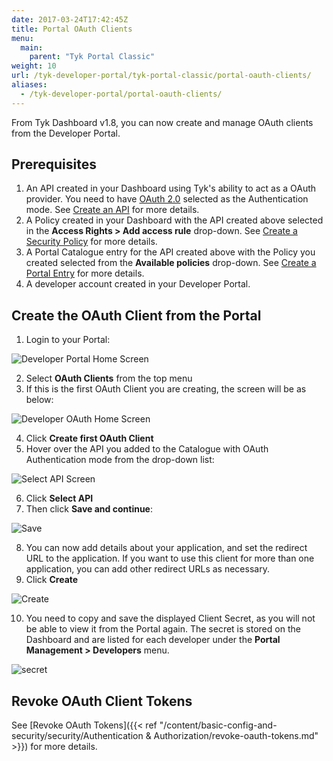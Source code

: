 ```yaml
---
date: 2017-03-24T17:42:45Z
title: Portal OAuth Clients
menu:
  main:
    parent: "Tyk Portal Classic"
weight: 10
url: /tyk-developer-portal/tyk-portal-classic/portal-oauth-clients/
aliases:
  - /tyk-developer-portal/portal-oauth-clients/
---
```


From Tyk Dashboard v1.8, you can now create and manage OAuth clients from the Developer Portal.

## Prerequisites

1. An API created in your Dashboard using Tyk's ability to act as a OAuth provider. You need to have [OAuth 2.0](/docs/basic-config-and-security/security/authentication-authorization/oauth-2-0/#option-2---use-the-tyk-oauth-flow) selected as the Authentication mode. See [Create an API](/docs/getting-started/tutorials/create-api/) for more details. 
2. A Policy created in your Dashboard with the API created above selected in the **Access Rights > Add access rule** drop-down. See [Create a Security Policy](/docs/getting-started/tutorials/create-security-policy/) for more details.
3. A Portal Catalogue entry for the API created above with the Policy you created selected from the **Available policies** drop-down. See [Create a Portal Entry](/docs/getting-started/tutorials/create-portal-entry/) for more details.
4. A developer account created in your Developer Portal.

## Create the OAuth Client from the Portal

1. Login to your Portal:
    
![Developer Portal Home Screen](/docs/img/dashboard/portal-management/dev_portal_homev1.8.png)

2. Select **OAuth Clients** from the top menu
3. If this is the first OAuth Client you are creating, the screen will be as below:

![Developer OAuth Home Screen](/docs/img/dashboard/portal-management/portal_first-oauth_client.png)

4. Click **Create first OAuth Client**
5. Hover over the API you added to the Catalogue with OAuth Authentication mode from the drop-down list:

![Select API Screen](/docs/img/dashboard/portal-management/portal_oauth_select_api2.png)

6. Click **Select API**
7. Then click **Save and continue**:

![Save](/docs/img/dashboard/portal-management/portal_oauth_connected_api2.png)

8. You can now add details about your application, and set the redirect URL to the application. If you want to use this client for more than one application, you can add other redirect URLs as necessary.
9. Click **Create**

![Create](/docs/img/dashboard/portal-management/create_portal_oauth_client.png)

10. You need to copy and save the displayed Client Secret, as you will not be able to view it from the Portal again. The secret is stored on the Dashboard and are listed for each developer under the **Portal Management > Developers** menu.

![secret](/docs/img/dashboard/portal-management/oauth_client_secrets.png)


## Revoke OAuth Client Tokens

See [Revoke OAuth Tokens]({{< ref "/content/basic-config-and-security/security/Authentication & Authorization/revoke-oauth-tokens.md" >}}) for more details.

